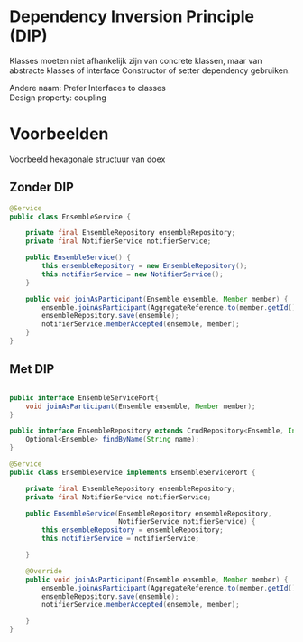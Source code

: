 # Dependency Inversion Principle (DIP)
Klasses moeten niet afhankelijk zijn van concrete klassen, maar van abstracte klasses of interface
Constructor of setter dependency gebruiken.

Andere naam: Prefer Interfaces to classes  
Design property: coupling
# Voorbeelden
Voorbeeld hexagonale structuur van doex
## Zonder DIP
```java
@Service
public class EnsembleService {

    private final EnsembleRepository ensembleRepository;
    private final NotifierService notifierService;

    public EnsembleService() {
        this.ensembleRepository = new EnsembleRepository(); 
        this.notifierService = new NotifierService(); 
    }

    public void joinAsParticipant(Ensemble ensemble, Member member) {
        ensemble.joinAsParticipant(AggregateReference.to(member.getId()));
        ensembleRepository.save(ensemble);
        notifierService.memberAccepted(ensemble, member);
    }
}
```

## Met DIP
```Java

public interface EnsembleServicePort{
    void joinAsParticipant(Ensemble ensemble, Member member);
}

public interface EnsembleRepository extends CrudRepository<Ensemble, Integer> {
    Optional<Ensemble> findByName(String name);
}

@Service
public class EnsembleService implements EnsembleServicePort {

    private final EnsembleRepository ensembleRepository;
    private final NotifierService notifierService;

    public EnsembleService(EnsembleRepository ensembleRepository,
                           NotifierService notifierService) {
        this.ensembleRepository = ensembleRepository;
        this.notifierService = notifierService;

    }

    @Override
    public void joinAsParticipant(Ensemble ensemble, Member member) {
        ensemble.joinAsParticipant(AggregateReference.to(member.getId()));
        ensembleRepository.save(ensemble);
        notifierService.memberAccepted(ensemble, member);

    }
}
```